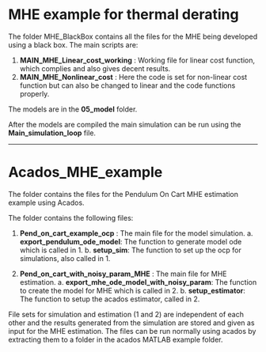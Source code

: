 # MHE example for thermal derating

The folder MHE_BlackBox contains all the files for the MHE being developed using a black box.
The main scripts are:
1. **MAIN_MHE_Linear_cost_working** : Working file for linear cost function, which complies and also gives decent results.
2. **MAIN_MHE_Nonlinear_cost** : Here the code is set for non-linear cost function but can also be changed to linear and the code functions properly.

The models are in the **05_model** folder.

After the models are compiled the main simulation can be run using the **Main_simulation_loop** file.

-----------------------------------------------------------------------------------------------------

# Acados_MHE_example

The folder contains the files for the Pendulum On Cart MHE estimation example using Acados.

The folder contains the following files:
1. **Pend_on_cart_example_ocp** : The main file for the model simulation.
  a. **export_pendulum_ode_model**: The function to generate model ode which is called in 1.
  b. **setup_sim**: The function to set up the ocp for simulations, also called in 1.

2. **Pend_on_cart_with_noisy_param_MHE** :  The main file for MHE estimation.
  a. **export_mhe_ode_model_with_noisy_param**: The function to create the model for MHE which is called in 2.
  b. **setup_estimator**: The function to setup the acados estimator, called in 2.
  
File sets for simulation and estimation (1 and 2) are independent of each other and the results generated from the simulation are stored and given as input for the MHE estimation.
The files can be run normally using acados by extracting them to a folder in the acados MATLAB example folder.  

